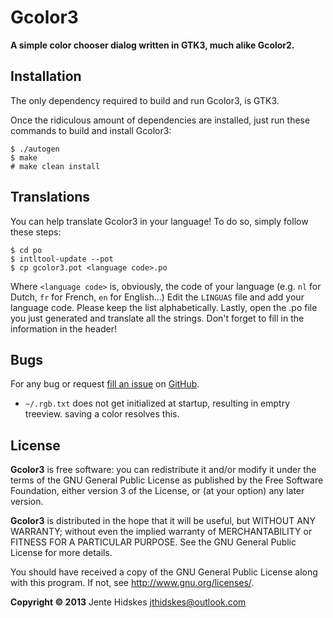 Gcolor3
=========

**A simple color chooser dialog written in GTK3, much alike Gcolor2.**

Installation
------------

The only dependency required to build and run Gcolor3, is GTK3.

Once the ridiculous amount of dependencies are installed, just run these commands to build and install Gcolor3:

	$ ./autogen
    $ make
    # make clean install

Translations
-----------

You can help translate Gcolor3 in your language!
To do so, simply follow these steps:

	$ cd po
	$ intltool-update --pot
	$ cp gcolor3.pot <language code>.po

Where `<language code>` is, obviously, the code of your language (e.g. `nl` for Dutch, `fr` for French, `en` for English...)
Edit the `LINGUAS` file and add your language code. Please keep the list alphabetically.
Lastly, open the .po file you just generated and translate all the strings. Don't forget to fill in the information in the header!

Bugs
----

For any bug or request [fill an issue][bug] on [GitHub][ghp].

  [bug]: https://github.com/Unia/gcolor3/issues
  [ghp]: https://github.com/Unia/gcolor3

* `~/.rgb.txt` does not get initialized at startup, resulting in emptry treeview. saving a color resolves this.

License
-------
**Gcolor3** is free software: you can redistribute it and/or modify it under the terms of the GNU General Public License as published by the Free Software Foundation, either version 3 of the License, or (at your option) any later version.

**Gcolor3** is distributed in the hope that it will be useful, but WITHOUT ANY WARRANTY; without even the implied warranty of MERCHANTABILITY or FITNESS FOR A PARTICULAR PURPOSE. See the GNU General Public License for more details.

You should have received a copy of the GNU General Public License along with this program. If not, see <http://www.gnu.org/licenses/>.

**Copyright © 2013** Jente Hidskes <jthidskes@outlook.com>
